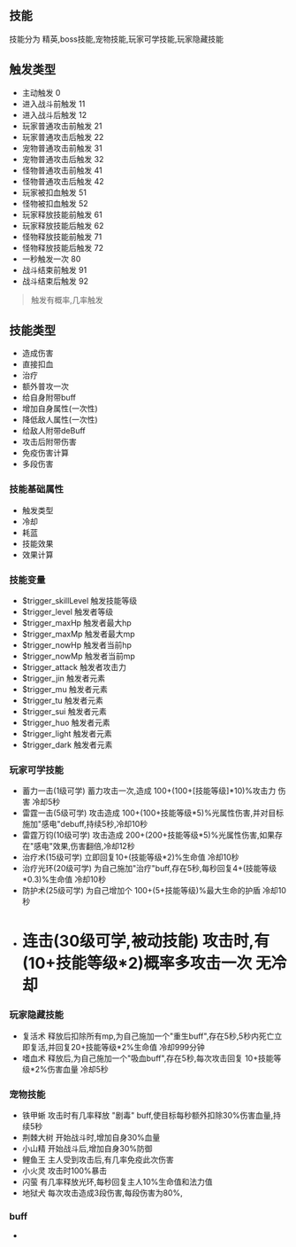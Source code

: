 ## 技能
技能分为  精英,boss技能,宠物技能,玩家可学技能,玩家隐藏技能
## 触发类型
- 主动触发 0
- 进入战斗前触发 11
- 进入战斗后触发 12
- 玩家普通攻击前触发 21
- 玩家普通攻击后触发 22
- 宠物普通攻击前触发 31
- 宠物普通攻击后触发 32
- 怪物普通攻击前触发 41 
- 怪物普通攻击后触发 42 
- 玩家被扣血触发 51
- 怪物被扣血触发 52
- 玩家释放技能前触发 61
- 玩家释放技能后触发 62
- 怪物释放技能前触发 71
- 怪物释放技能后触发 72
- 一秒触发一次 80
- 战斗结束前触发 91
- 战斗结束后触发 92

> 触发有概率,几率触发

## 技能类型
- 造成伤害 
- 直接扣血 
- 治疗
- 额外普攻一次
- 给自身附带buff
- 增加自身属性(一次性)
- 降低敌人属性(一次性)
- 给敌人附带deBuff
- 攻击后附带伤害 
- 免疫伤害计算 
- 多段伤害 

### 技能基础属性
- 触发类型
- 冷却
- 耗蓝
- 技能效果
- 效果计算

### 技能变量
- $trigger_skillLevel 触发技能等级
- $trigger_level 触发者等级
- $trigger_maxHp 触发者最大hp
- $trigger_maxMp 触发者最大mp
- $trigger_nowHp 触发者当前hp
- $trigger_nowMp 触发者当前mp
- $trigger_attack 触发者攻击力
- $trigger_jin 触发者元素
- $trigger_mu 触发者元素
- $trigger_tu 触发者元素
- $trigger_sui 触发者元素
- $trigger_huo 触发者元素
- $trigger_light 触发者元素
- $trigger_dark 触发者元素

### 玩家可学技能
- 蓄力一击(1级可学) 蓄力攻击一次,造成 100+(100+[技能等级]*10)%攻击力 伤害 冷却5秒
- 雷霆一击(5级可学) 攻击造成 100+(100+技能等级*5)%光属性伤害,并对目标施加"感电"debuff,持续5秒,冷却10秒
- 雷霆万钧(10级可学) 攻击造成 200+(200+技能等级*5)%光属性伤害,如果存在"感电"效果,伤害翻倍,冷却12秒
- 治疗术(15级可学) 立即回复10+(技能等级*2)%生命值 冷却10秒
- 治疗光环(20级可学) 为自己施加"治疗"buff,存在5秒,每秒回复4+(技能等级*0.3)%生命值 冷却10秒
- 防护术(25级可学) 为自己增加个 100+(5+技能等级)%最大生命的护盾 冷却10秒 
- # 连击(30级可学,被动技能) 攻击时,有(10+技能等级*2)概率多攻击一次 无冷却

### 玩家隐藏技能
- 复活术 释放后扣除所有mp,为自己施加一个"重生buff",存在5秒,5秒内死亡立即复活,并回复20+技能等级*2%生命值 冷却999分钟
- 嗜血术 释放后,为自己施加一个"吸血buff",存在5秒,每次攻击回复 10+技能等级*2%伤害血量  冷却5秒


### 宠物技能
- 铁甲蜥  攻击时有几率释放 "剧毒" buff,使目标每秒额外扣除30%伤害血量,持续5秒 
- 荆棘大树 开始战斗时,增加自身30%血量
- 小山精 开始战斗后,增加自身30%防御
- 鲤鱼王 主人受到攻击后,有几率免疫此次伤害
- 小火灵 攻击时100%暴击
- 闪萤 有几率释放光环,每秒回复主人10%生命值和法力值
- 地狱犬 每次攻击造成3段伤害,每段伤害为80%,


### buff
- 
